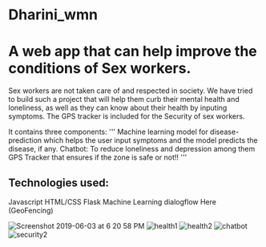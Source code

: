 # Dharini_wmn
# A web app that can help improve the conditions of Sex workers.

Sex workers are not taken care of and respected in society. We have tried to build such a project that will help them curb their mental health and loneliness, as well as they can know about their health by inputing symptoms. The GPS tracker is included for the Security of sex workers.

It contains three components:
'''
Machine learning model for disease-prediction which helps the user input symptoms and the model predicts the disease, if any.
Chatbot: To reduce loneliness and depression among them
GPS Tracker that ensures if the zone is safe or not!!
'''
## Technologies used:

Javascript
HTML/CSS
Flask
Machine Learning
dialogflow
Here (GeoFencing)

![Screenshot 2019-06-03 at 6 20 58 PM](https://user-images.githubusercontent.com/37113163/58803130-5dafdc00-862c-11e9-9698-98ae8ad378c0.png)
![health1](https://user-images.githubusercontent.com/37113163/58802790-a4510680-862b-11e9-9aa1-d0ef20d151a1.png)
![health2](https://user-images.githubusercontent.com/37113163/58802811-b468e600-862b-11e9-8e28-12a62edbb4f8.png)
![chatbot](https://user-images.githubusercontent.com/37113163/58802840-c480c580-862b-11e9-8cf7-1a8fa2a917e2.png)
![security2](https://user-images.githubusercontent.com/37113163/58802867-d6faff00-862b-11e9-9a7f-5db84a293ee5.png)
